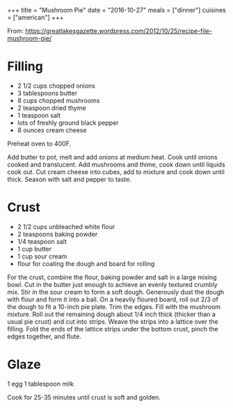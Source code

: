 +++
title = "Mushroom Pie"
date = "2016-10-27"
meals = ["dinner"]
cuisines = ["american"]
+++

From: https://greatlakesgazette.wordpress.com/2012/10/25/recipe-file-mushroom-pie/

# Filling
* 2 1/2 cups chopped onions
* 3 tablespoons butter
* 8 cups chopped mushrooms
* 2 teaspoon dried thyme
* 1 teaspoon salt
* lots of freshly ground black pepper
* 8 ounces cream cheese

Preheat oven to 400F.

Add butter to pot, melt and add onions at medium heat. Cook until onions cooked and translucent. 
Add mushrooms and thime, cook down until liquids cook out. Cut cream cheese into cubes, add to mixture and cook down
until thick. Season with salt and pepper to taste.

# Crust
* 2 1/2 cups unbleached white flour
* 2 teaspoons baking powder
* 1/4 teaspoon salt
* 1 cup butter
* 1 cup sour cream
* flour for coating the dough and board for rolling

For the crust, combine the flour, baking powder and salt in a large mixing bowl. Cut in the butter just enough to achieve an evenly textured crumbly mix. Stir in the sour cream to form a soft dough. Generously dust the dough with flour and form it into a ball.
On a heavily floured board, roll out 2/3 of the dough to fit a 10-inch pie plate. Trim the edges. Fill with the mushroom mixture. Roll out the remaining dough about 1/4 inch thick (thicker than a usual pie crust) and cut into strips. Weave the strips into a lattice over the filling. Fold the ends of the lattice strips under the bottom crust, pinch the edges together, and flute.

# Glaze
1 egg
1 tablespoon milk

Cook for 25-35 minutes until crust is soft and golden.
